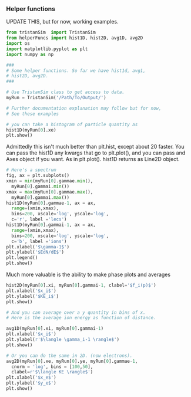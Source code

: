 ### Helper functions
UPDATE THIS, but for now, working examples.

```python
from tristanSim  import TristanSim
from helperFuncs import hist1D, hist2D, avg1D, avg2D
import os
import matplotlib.pyplot as plt
import numpy as np

###
# Some helper functions. So far we have hist1d, avg1,
# hist2D, avg2D.
###

# Use TristanSim class to get access to data.
myRun = TristanSim('/Path/To/Output/')

# Further documentation explanation may follow but for now,
# See these examples

# you can take a histogram of particle quantity as
hist1D(myRun[0].xe)
plt.show()
```
Admittedly this isn't much better than plt.hist, except about 20 faster.
You can pass the hist1D any kwargs that go to plt.plot(), and you can
pass and Axes object if you want. As in plt.plot(). hist1D returns
as Line2D object.

```python
# Here's a spectrum
fig, ax = plt.subplots()
xmin = min(myRun[0].gammae.min(), 
  myRun[0].gammai.min())
xmax = max(myRun[0].gammae.max(),
  myRun[0].gammai.max())
hist1D(myRun[0].gammae-1, ax = ax, 
  range=(xmin,xmax), 
  bins=200, xscale='log', yscale='log',
  c='r', label ='lecs')
hist1D(myRun[0].gammai-1, ax = ax, 
  range=(xmin,xmax), 
  bins=200, xscale='log', yscale='log', 
  c='b', label ='ions')
plt.xlabel('$\gamma-1$')
plt.ylabel('$EdN/dE$')
plt.legend()
plt.show()
```

Much more valuable is the ability to make phase plots and averages
```python
hist2D(myRun[0].xi, myRun[0].gammai-1, clabel='$f_i(p)$')
plt.xlabel('$x_i$')
plt.ylabel('$KE_i$')
plt.show()

# And you can average over a y quantity in bins of x. 
# Here is the average ion energy as function of distance.

avg1D(myRun[0].xi, myRun[0].gammai-1)
plt.xlabel('$x_i$')
plt.ylabel(r'$\langle \gamma_i-1 \rangle$')
plt.show()

# Or you can do the same in 2D. (now electrons).
avg2D(myRun[0].xe, myRun[0].ye, myRun[0].gammae-1, 
  cnorm = 'log', bins = [100,50], 
  clabel=r'$\langle KE \rangle$')
plt.xlabel('$x_e$')
plt.ylabel('$y_e$')
plt.show()
```
